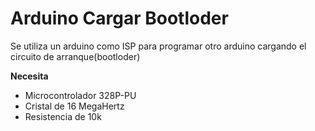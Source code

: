 # Arduino Cargar Bootloder

Se utiliza un arduino como ISP para programar otro arduino cargando el circuito de arranque(bootloder)

**Necesita**
* Microcontrolador 328P-PU
* Cristal de 16 MegaHertz
* Resistencia de 10k

